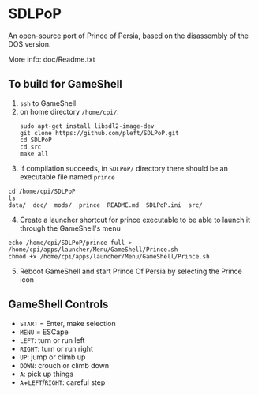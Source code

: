 # SDLPoP
An open-source port of Prince of Persia, based on the disassembly of the DOS version.

More info: doc/Readme.txt


## To build for GameShell

1. `ssh` to GameShell
2. on home directory `/home/cpi/`:
   ```
   sudo apt-get install libsdl2-image-dev
   git clone https://github.com/pleft/SDLPoP.git
   cd SDLPoP
   cd src
   make all
   ```
3. If compilation succeeds, in `SDLPoP/` directory there should be an executable file named `prince`

```
cd /home/cpi/SDLPoP
ls
data/  doc/  mods/  prince  README.md  SDLPoP.ini  src/
```

4. Create a launcher shortcut for prince executable to be able to launch it through the GameShell's menu

```
echo /home/cpi/SDLPoP/prince full > /home/cpi/apps/launcher/Menu/GameShell/Prince.sh
chmod +x /home/cpi/apps/launcher/Menu/GameShell/Prince.sh
```

5. Reboot GameShell and start Prince Of Persia by selecting the Prince icon

## GameShell Controls

* `START` = Enter, make selection
* `MENU` = ESCape
* `LEFT`: turn or run left
* `RIGHT`: turn or run right
* `UP`: jump or climb up
* `DOWN`: crouch or climb down
* `A`: pick up things
* `A`+`LEFT`/`RIGHT`: careful step
